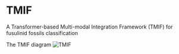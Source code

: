 # TMIF
A Transformer-based Multi-modal Integration Framework (TMIF) for fusulinid fossils classification

The TMIF diagram
![TMIF](https://github.com/xiaoyantxx/TMIF/assets/154036426/7682d6df-b88c-4105-b214-d6ea325f320d)
